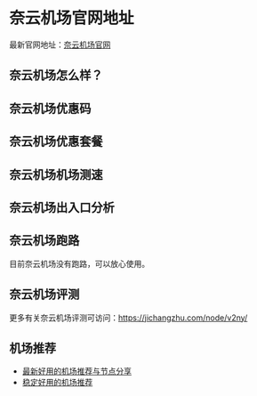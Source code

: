 # 奈云机场官网地址
最新官网地址：[奈云机场官网](https://jcz.affxc.com/v2ny/)

## 奈云机场怎么样？


## 奈云机场优惠码


## 奈云机场优惠套餐


## 奈云机场机场测速


## 奈云机场出入口分析


## 奈云机场跑路
目前奈云机场没有跑路，可以放心使用。

## 奈云机场评测
更多有关奈云机场评测可访问：https://jichangzhu.com/node/v2ny/

## 机场推荐
 - [最新好用的机场推荐与节点分享](https://github.com/jichangzhu/JichangTuijian)
 - [稳定好用的机场推荐](https://jichangzhu.com/node/?utm_source=github&utm_medium=jichangzhu-details)
